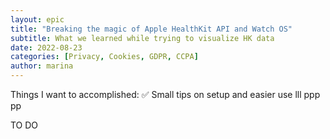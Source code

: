 ```yaml
---
layout: epic
title: "Breaking the magic of Apple HealthKit API and Watch OS"
subtitle: What we learned while trying to visualize HK data
date: 2022-08-23
categories: [Privacy, Cookies, GDPR, CCPA]
author: marina
---
```


Things I want to accomplished: ✅
Small tips on setup and easier use
lll
ppp
pp

TO DO

<!-- more -->

